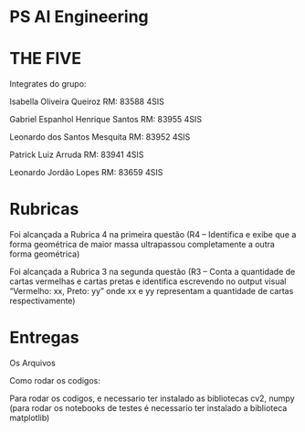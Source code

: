 # PS AI Engineering

# THE FIVE 

Integrates do grupo:

Isabella Oliveira Queiroz RM: 83588 4SIS

Gabriel Espanhol Henrique Santos RM: 83955 4SIS

Leonardo dos Santos Mesquita RM: 83952 4SIS

Patrick Luiz Arruda RM: 83941 4SIS

Leonardo Jordão Lopes RM: 83659 4SIS


# Rubricas 

Foi alcançada a Rubrica 4 na primeira questão (R4 – Identifica e exibe que a forma geométrica de maior massa ultrapassou completamente a outra forma geométrica)


Foi alcançada a Rubrica 3 na segunda questão (R3 – Conta a quantidade de cartas vermelhas e cartas pretas e identifica escrevendo no output visual “Vermelho: xx, Preto: yy” onde xx e yy representam a quantidade de cartas respectivamente)

# Entregas 

Os Arquivos 


Como rodar os codigos:

Para rodar os codigos, e necessario ter instalado as bibliotecas cv2, numpy (para rodar os notebooks de testes é necessario ter instalado a biblioteca matplotlib) 

